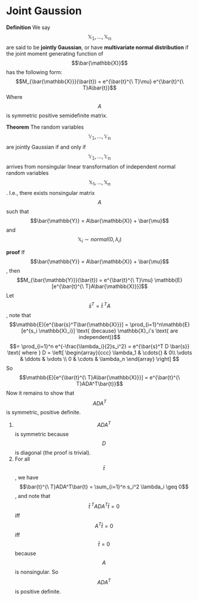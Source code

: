 # Joint Gaussion

**Definition** We say $$\mathbb{X_1}, ..., \mathbb{X_n}$$ are said to be **jointly Gaussian**, or have **multivariate normal distribution** if the joint moment generating function of $$\bar{\mathbb{X}}$$ has the following form:
$$M_{\bar{\mathbb{X}}}(\bar{t}) = e^{\bar{t}^{\ T}\mu} e^{\bar{t}^{\ T}A\bar{t}}$$
Where $$A$$ is symmetric positive semidefinite matrix.

**Theorem**
The random variables $$\mathbb{Y_1}, ..., \mathbb{Y_n}$$ are jointly Gaussian if and only if $$\mathbb{Y_1}, ..., \mathbb{Y_n}$$ arrives from nonsingular linear transformation of independent normal random variables $$\mathbb{X}_1, ..., \mathbb{X}_n$$. I.e., there exists nonsingular matrix $$A$$ such that 
$$\bar{\mathbb{Y}} = A\bar{\mathbb{X}} + \bar{\mu}$$
and
$$\mathbb{X}_i \sim normal(0, \lambda_i)$$

**proof** If $$\bar{\mathbb{Y}} = A\bar{\mathbb{X}} + \bar{\mu}$$, then
$$M_{\bar{\mathbb{Y}}}(\bar{t}) = e^{\bar{t}^{\ T}\mu} \mathbb{E}[e^{\bar{t}^{\ T}A\bar{\mathbb{X}}}]$$
Let $$\bar{s}^T = \bar{t}^{\ T}A$$, note that
$$\mathbb{E}[e^{\bar{s}^T\bar{\mathbb{X}}}] = \prod_{i=1}^n\mathbb{E}[e^{s_i \mathbb{X}_i}] \text{ (because} \mathbb{X}_i's \text{ are independent)}$$
$$= \prod_{i=1}^n e^{-\frac{\lambda_i}{2}s_i^2} = e^{\bar{s}^T D \bar{s}} \text{ where } D = \left[ \begin{array}{ccc}
\lambda_1 & \cdots{} & 0\\
\vdots & \ddots & \vdots \\
0 & \cdots & \lambda_n
\end{array} \right] $$
So
$$\mathbb{E}[e^{\bar{t}^{\ T}A\bar{\mathbb{X}}}] = e^{\bar{t}^{\ T}ADA^T\bar{t}}$$
Now it remains to show that $$ADA^T$$ is symmetric, positive definite.
1. $$ADA^T$$ is symmetric because $$D$$ is diagonal (the proof is trivial).
2. For all $$\bar{t}$$, we have $$\bar{t}^{\ T}ADA^T\bar{t} = \sum_{i=1}^n s_i^2 \lambda_i \geq 0$$, and note that $$\bar{t}^{\ T}ADA^T\bar{t} = 0$$ iff $$A^T\bar{t} = 0$$ iff $$\bar{t} = 0$$ because $$A$$ is nonsingular. So $$ADA^T$$ is positive definite.